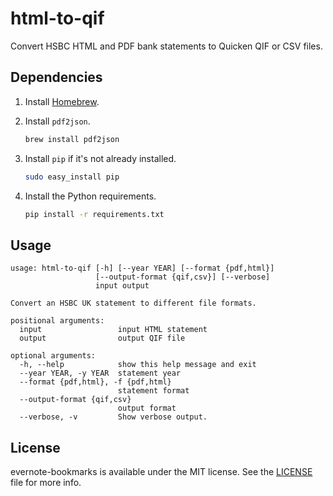 html-to-qif
===========

Convert HSBC HTML and PDF bank statements to Quicken QIF or CSV files.

Dependencies
------------

1. Install [Homebrew](https://brew.sh).

2. Install `pdf2json`.

   ```bash
   brew install pdf2json
   ```

3. Install `pip` if it's not already installed.

   ```bash
   sudo easy_install pip
   ```

4. Install the Python requirements.

   ```bash
   pip install -r requirements.txt
   ```

Usage
-----

```
usage: html-to-qif [-h] [--year YEAR] [--format {pdf,html}]
                   [--output-format {qif,csv}] [--verbose]
                   input output

Convert an HSBC UK statement to different file formats.

positional arguments:
  input                 input HTML statement
  output                output QIF file

optional arguments:
  -h, --help            show this help message and exit
  --year YEAR, -y YEAR  statement year
  --format {pdf,html}, -f {pdf,html}
                        statement format
  --output-format {qif,csv}
                        output format
  --verbose, -v         Show verbose output.
```

License
-------

evernote-bookmarks is available under the MIT license. See the [LICENSE](LICENSE) file for more info.
